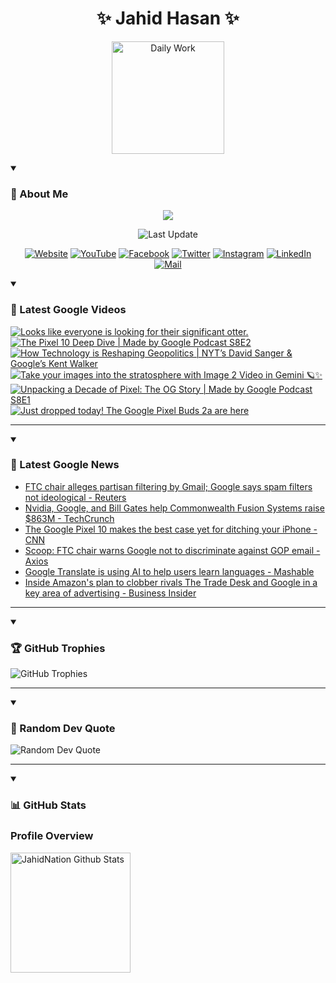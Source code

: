 <h1 align="center">✨ Jahid Hasan ✨</h1>
<p align="center">
  <img alt="Daily Work" height="180px" src="https://i.imgur.com/uhZdH9C.gif" />
</p>
<details open>
 <summary><h3>🌟 About Me</h3></summary>
<p align="center">
  <img src="https://readme-typing-svg.demolab.com/?lines=Even+if+I+fail,;I+have+to+finish,;What+I+started.;&font=Fira%20Code&center=true&width=500&height=50&color=00FF7F&vCenter=true&pause=1000&size=24" />
</p>

<p align="center">
  <img alt="Last Update" title="Last Update" src="https://img.shields.io/github/last-commit/jahidnation/jahidnation?logo=github&label=LAST+UPDATE&color=blueviolet&style=flat-square"/>
</p>

<p align="center">
  <a href="https://jahid.eu.org">
    <img alt="Website" title="Website" src="https://img.shields.io/badge/Website-000000?logo=Google-Chrome&logoColor=white&style=for-the-badge"/></a>
  <a href="https://youtube.com/@jahidnation">
    <img alt="YouTube" title="YouTube Channel" src="https://img.shields.io/badge/YouTube-FF0000?logo=YouTube&logoColor=white&style=for-the-badge"/></a>
  <a href="https://facebook.com/jahidnation">
    <img alt="Facebook" title="Facebook Page" src="https://img.shields.io/badge/Facebook-4267B2?logo=Facebook&logoColor=white&style=for-the-badge"/></a>
  <a href="https://twitter.com/jahidnation">
    <img alt="Twitter" title="Twitter Profile" src="https://img.shields.io/badge/X-000000?logo=x&logoColor=white&style=for-the-badge"/></a>
  <a href="https://instagram.com/jahidnation">
    <img alt="Instagram" title="Instagram Profile" src="https://img.shields.io/badge/Instagram-E4405F?logo=Instagram&logoColor=white&style=for-the-badge"/></a>
  <a href="https://linkedin.com/in/jahidnation">
    <img alt="LinkedIn" title="LinkedIn Profile" src="https://img.shields.io/badge/LinkedIn-0A66C2?logo=LinkedIn&logoColor=white&style=for-the-badge"/></a>
  <a href="https://mail.google.com/?hl=en&tf=cm&fs=1&to=mail@jahid.eu.org">
    <img alt="Mail" title="Mail Me" src="https://img.shields.io/badge/Email-D14836?logo=Gmail&logoColor=white&style=for-the-badge"/></a>
</p>

</details>

<details open>
 <summary><h3>🎥 Latest Google Videos</h3></summary>

<!-- BEGIN VID -->
<a href="https://www.youtube.com/shorts/PyFgqj8RhJE">
  <picture>
    <source media="(prefers-color-scheme: dark)" srcset="https://ytcards.demolab.com/?id=PyFgqj8RhJE&title=Looks+like+everyone+is+looking+for+their+significant+otter.&lang=en&timestamp=1756339810&background_color=%230d1117&title_color=%23ffffff&stats_color=%23dedede&max_title_lines=1&width=250&border_radius=5&duration=9">
    <img src="https://ytcards.demolab.com/?id=PyFgqj8RhJE&title=Looks+like+everyone+is+looking+for+their+significant+otter.&lang=en&timestamp=1756339810&background_color=%23ffffff&title_color=%2324292f&stats_color=%2357606a&max_title_lines=1&width=250&border_radius=5&duration=9" alt="Looks like everyone is looking for their significant otter." title="Looks like everyone is looking for their significant otter.">
  </picture>
</a>
<a href="https://www.youtube.com/watch?v=R0ZKgpC1mCk">
  <picture>
    <source media="(prefers-color-scheme: dark)" srcset="https://ytcards.demolab.com/?id=R0ZKgpC1mCk&title=The+Pixel+10+Deep+Dive+%7C+Made+by+Google+Podcast+S8E2&lang=en&timestamp=1756321063&background_color=%230d1117&title_color=%23ffffff&stats_color=%23dedede&max_title_lines=1&width=250&border_radius=5&duration=1587">
    <img src="https://ytcards.demolab.com/?id=R0ZKgpC1mCk&title=The+Pixel+10+Deep+Dive+%7C+Made+by+Google+Podcast+S8E2&lang=en&timestamp=1756321063&background_color=%23ffffff&title_color=%2324292f&stats_color=%2357606a&max_title_lines=1&width=250&border_radius=5&duration=1587" alt="The Pixel 10 Deep Dive | Made by Google Podcast S8E2" title="The Pixel 10 Deep Dive | Made by Google Podcast S8E2">
  </picture>
</a>
<a href="https://www.youtube.com/watch?v=aGPzQDfKcIU">
  <picture>
    <source media="(prefers-color-scheme: dark)" srcset="https://ytcards.demolab.com/?id=aGPzQDfKcIU&title=How+Technology+is+Reshaping+Geopolitics++%7C+NYT%E2%80%99s+David+Sanger+%26+Google%E2%80%99s+Kent+Walker&lang=en&timestamp=1756223059&background_color=%230d1117&title_color=%23ffffff&stats_color=%23dedede&max_title_lines=1&width=250&border_radius=5&duration=529">
    <img src="https://ytcards.demolab.com/?id=aGPzQDfKcIU&title=How+Technology+is+Reshaping+Geopolitics++%7C+NYT%E2%80%99s+David+Sanger+%26+Google%E2%80%99s+Kent+Walker&lang=en&timestamp=1756223059&background_color=%23ffffff&title_color=%2324292f&stats_color=%2357606a&max_title_lines=1&width=250&border_radius=5&duration=529" alt="How Technology is Reshaping Geopolitics  | NYT’s David Sanger & Google’s Kent Walker" title="How Technology is Reshaping Geopolitics  | NYT’s David Sanger & Google’s Kent Walker">
  </picture>
</a>
<a href="https://www.youtube.com/shorts/Saxxa0e6As4">
  <picture>
    <source media="(prefers-color-scheme: dark)" srcset="https://ytcards.demolab.com/?id=Saxxa0e6As4&title=Take+your+images+into+the+stratosphere+with+Image+2+Video+in+Gemini+%F0%9F%AA%90%E2%9C%A8&lang=en&timestamp=1756148155&background_color=%230d1117&title_color=%23ffffff&stats_color=%23dedede&max_title_lines=1&width=250&border_radius=5&duration=39">
    <img src="https://ytcards.demolab.com/?id=Saxxa0e6As4&title=Take+your+images+into+the+stratosphere+with+Image+2+Video+in+Gemini+%F0%9F%AA%90%E2%9C%A8&lang=en&timestamp=1756148155&background_color=%23ffffff&title_color=%2324292f&stats_color=%2357606a&max_title_lines=1&width=250&border_radius=5&duration=39" alt="Take your images into the stratosphere with Image 2 Video in Gemini 🪐✨" title="Take your images into the stratosphere with Image 2 Video in Gemini 🪐✨">
  </picture>
</a>
<a href="https://www.youtube.com/watch?v=ddKaRQRVer4">
  <picture>
    <source media="(prefers-color-scheme: dark)" srcset="https://ytcards.demolab.com/?id=ddKaRQRVer4&title=Unpacking+a+Decade+of+Pixel%3A+The+OG+Story+%7C+Made+by+Google+Podcast+S8E1&lang=en&timestamp=1755727307&background_color=%230d1117&title_color=%23ffffff&stats_color=%23dedede&max_title_lines=1&width=250&border_radius=5&duration=1441">
    <img src="https://ytcards.demolab.com/?id=ddKaRQRVer4&title=Unpacking+a+Decade+of+Pixel%3A+The+OG+Story+%7C+Made+by+Google+Podcast+S8E1&lang=en&timestamp=1755727307&background_color=%23ffffff&title_color=%2324292f&stats_color=%2357606a&max_title_lines=1&width=250&border_radius=5&duration=1441" alt="Unpacking a Decade of Pixel: The OG Story | Made by Google Podcast S8E1" title="Unpacking a Decade of Pixel: The OG Story | Made by Google Podcast S8E1">
  </picture>
</a>
<a href="https://www.youtube.com/shorts/S1pCFRyGCdY">
  <picture>
    <source media="(prefers-color-scheme: dark)" srcset="https://ytcards.demolab.com/?id=S1pCFRyGCdY&title=Just+dropped+today%21+The+Google+Pixel+Buds+2a+are+here&lang=en&timestamp=1755718687&background_color=%230d1117&title_color=%23ffffff&stats_color=%23dedede&max_title_lines=1&width=250&border_radius=5&duration=14">
    <img src="https://ytcards.demolab.com/?id=S1pCFRyGCdY&title=Just+dropped+today%21+The+Google+Pixel+Buds+2a+are+here&lang=en&timestamp=1755718687&background_color=%23ffffff&title_color=%2324292f&stats_color=%2357606a&max_title_lines=1&width=250&border_radius=5&duration=14" alt="Just dropped today! The Google Pixel Buds 2a are here" title="Just dropped today! The Google Pixel Buds 2a are here">
  </picture>
</a>
<!-- END VID -->

---

</details>

<details open>
 <summary><h3>📝 Latest Google News</h3></summary>

<!-- BLOG-POST-LIST:START -->
- [FTC chair alleges partisan filtering by Gmail; Google says spam filters not ideological - Reuters](https://news.google.com/rss/articles/CBMiuwFBVV95cUxOUWk3aHROcFFkZENTaWgtRktaZDhKUVY3QjZlNUdwTmNYMjJkZFdxNDF2UzQwM0ZEZFN6NFdYeE9vSnVUdkNFUEdNc1h5UzNIYnc2RmtKQ2VQVjY3blp0ek04UlJXQnFDWVNoVkMtczBKdmh0aTVHVFVfNGNWd3dqZlZ1RFlOWWhKYk1wN2lyTjVxd1pla2FrRU5rVC0tN1BhVnJvMGxDY29IZkoyRWYtdjBCSFZpYmxkaWpF?oc=5)
- [Nvidia, Google, and Bill Gates help Commonwealth Fusion Systems raise $863M - TechCrunch](https://news.google.com/rss/articles/CBMiqwFBVV95cUxPNEVKdzBMN3hSNnp6ZC0yWlhfRGZHaG0tVnA0MnJIbHJRb2Fuc0RycmltbWZxcEdPX3FRZGdwTnFTNW05Rk01LUNEWV9WbXY3M2ZHeEZxTDhlbzBSdkN0YVNkaXZudkpnNXptaVp6d1Vjd1AzWGJhMzZiblFrVDgyeFdVRzhKUUV2d0FEOFE1d2FKR3ZLQ0tmNUhIUDM4SFo0eGFUNnhOOFFCQms?oc=5)
- [The Google Pixel 10 makes the best case yet for ditching your iPhone - CNN](https://news.google.com/rss/articles/CBMia0FVX3lxTE50cGhKUFBmZlZoaUVBc0VEVHdqSXBWdFJ3cWc0QmJnQVJpVldPRWY3QnZLMVN0cTdMUmI1TzhHcGloN1RPVnF4TExXQVZ0Tm9feG9lMkJDWVNlVzhLVGtGb2VCV0szZ3NvRUtF0gFwQVVfeXFMUGxyNWlOc2UxN3daY0Y0X3ZYa0hleHpuOTFiNFJ6VzNMb1MzSkxxTmlsM3NUOEFmTHFEeFduRHVYN2NwMlVwXzgxanBOMUxoMkVtNW5BbE5SMzBxVzNobGQycTVyVVdiT1oyTEpfckNsdw?oc=5)
- [Scoop: FTC chair warns Google not to discriminate against GOP email - Axios](https://news.google.com/rss/articles/CBMilwFBVV95cUxQQV9YUUZJZ1JwdV9PQ0gzNm4tdF8yR2w3UmhycXBDOUVzWU1GZXFhTVpvRHN3UzNzcUpQOExfQk9OeGZOOWt2aXlSNkJDSV9ZR1BCQ241ek5hLUNldTFQV2NZNG1aOE16ZlVZdG5DWDh5eVVQRTMyRF8wT0Rac0dGQ2VmMHNXb0JrREVURzZpSDUzZU14TlRv?oc=5)
- [Google Translate is using AI to help users learn languages - Mashable](https://news.google.com/rss/articles/CBMiggFBVV95cUxOSEhrdkZYbjNkY3REWU1Wc3E0dWNtZk0xTlFWUjh6WW9odlhMbTJsM3p3NGNiSy1iLWJSQ29tT3VBc2xNaFhrblNGZm1aZmlPNi1FODdNY2JORktQZG53czZkbzd0eVVMcEViNTZjNmVGOTNtbjlCNjJNakpkcEpGckt3?oc=5)
- [Inside Amazon&#39;s plan to clobber rivals The Trade Desk and Google in a key area of advertising - Business Insider](https://news.google.com/rss/articles/CBMimgFBVV95cUxQc2VxNmNjZ2JFaWZCcDlqUVhCZ2tIdHVuOFRyQVVNbVdLX2xKX2ZOOW9JQ3pPUi01TUstNERnMlBYbDg3ZmxyRlZpYVlwS2hzeHoyTzdnQjI0UWh3TnZmS0M5Y1EtVWk3Ti0xamZKZUdEQ3k1clNjRWhrRVh3SEJUdHZYS3BtQlZqVnpUY0NXM0QyeTNDdFAxejhn?oc=5)
<!-- BLOG-POST-LIST:END -->

---

</details>

<details open>
 <summary><h3>🏆 GitHub Trophies</h3></summary>

<img alt="GitHub Trophies" title="GitHub Trophies" src="https://github-profile-trophy.vercel.app/?username=jahidnation&column=8&theme=gruvbox&no-frame=true"/>

---

</details>

<details open>
 <summary><h3>💬 Random Dev Quote</h3></summary>

<img alt="Random Dev Quote" title="Random Dev Quote" src="https://quotes-github-readme.vercel.app/api?type=horizontal&theme=radical"/>

---

</details>

<details open> 
  <summary><h3>📊 GitHub Stats</h3></summary>

  <h3>Profile Overview</h3>
  <p>
  <img alt="JahidNation Github Stats" src="https://denvercoder1-github-readme-stats.vercel.app/api/?username=jahidnation&show_icons=true&include_all_commits=true&count_private=true&theme=react&hide_border=true&bg_color=1F222E&title_color=F85D7F&icon_color=F8D866" height="192px"/>
  </p>


